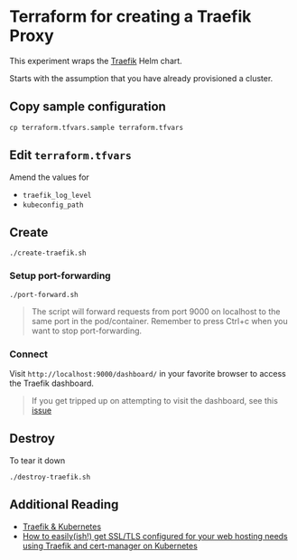 # Terraform for creating a Traefik Proxy

This experiment wraps the [Traefik](https://github.com/traefik/traefik-helm-chart/tree/master/traefik) Helm chart.

Starts with the assumption that you have already provisioned a cluster.


## Copy sample configuration

```
cp terraform.tfvars.sample terraform.tfvars
```

## Edit `terraform.tfvars`

Amend the values for

* `traefik_log_level`
* `kubeconfig_path`


## Create

```
./create-traefik.sh
```

### Setup port-forwarding

```
./port-forward.sh
```
> The script will forward requests from port 9000 on localhost to the same port in the pod/container. Remember to press Ctrl+c when you want to stop port-forwarding.

### Connect

Visit `http://localhost:9000/dashboard/` in your favorite browser to access the Traefik dashboard.
> If you get tripped up on attempting to visit the dashboard, see this [issue](https://github.com/traefik/traefik-helm-chart/issues/85#issuecomment-589436204)

## Destroy

To tear it down

```
./destroy-traefik.sh
```


## Additional Reading

* [Traefik & Kubernetes](https://doc.traefik.io/traefik/providers/kubernetes-crd/)
* [How to easily(ish!) get SSL/TLS configured for your web hosting needs using Traefik and cert-manager on Kubernetes](https://medium.com/@alexgued3s/how-to-easily-ish-471307f276a9)
